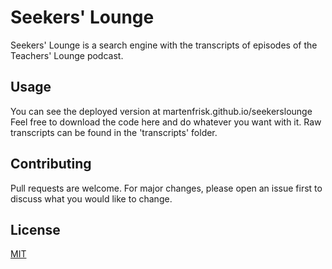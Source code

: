 # Seekers' Lounge

Seekers' Lounge is a search engine with the transcripts of episodes of the Teachers' Lounge podcast.

## Usage

You can see the deployed version at martenfrisk.github.io/seekerslounge
Feel free to download the code here and do whatever you want with it. 
Raw transcripts can be found in the 'transcripts' folder.


## Contributing
Pull requests are welcome. For major changes, please open an issue first to discuss what you would like to change.


## License
[MIT](https://choosealicense.com/licenses/mit/)